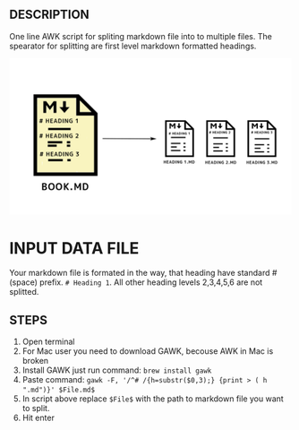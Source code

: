 ## DESCRIPTION

One line AWK script for spliting markdown file into to multiple files. The spearator for splitting are first level markdown formatted headings.

![](https://github.com/dxcore35/obs-md-header-spliter/blob/master/markdown-spliter-diagram.png)

# INPUT DATA FILE

Your markdown file is formated in the way, that heading have standard #(space) prefix. ```# Heading 1```.
All other heading levels 2,3,4,5,6 are not splitted.

## STEPS

1. Open terminal
2. For Mac user you need to download GAWK, becouse AWK in Mac is broken
3. Install GAWK just run command: ```brew install gawk```
4. Paste command: ```gawk -F, '/^# /{h=substr($0,3);} {print > ( h ".md")}' $File.md$```
5. In script above replace ```$File$``` with the path to markdown file you want to split.
6. Hit enter
